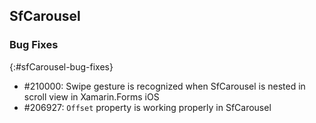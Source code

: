 ## SfCarousel

### Bug Fixes
{:#sfCarousel-bug-fixes}

* \#210000: Swipe gesture is recognized when SfCarousel is nested in scroll view in Xamarin.Forms iOS
* \#206927: `Offset` property is working properly in SfCarousel



